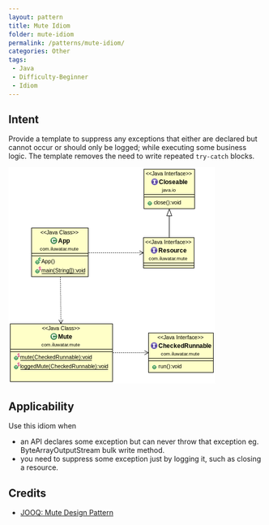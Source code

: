 ```yaml
---
layout: pattern
title: Mute Idiom
folder: mute-idiom
permalink: /patterns/mute-idiom/
categories: Other
tags: 
 - Java
 - Difficulty-Beginner
 - Idiom
---
```


## Intent
Provide a template to suppress any exceptions that either are declared but cannot occur or should only be logged;
while executing some business logic. The template removes the need to write repeated `try-catch` blocks.


![alt text](./etc/mute-idiom.png "Mute Idiom")

## Applicability
Use this idiom when

* an API declares some exception but can never throw that exception eg. ByteArrayOutputStream bulk write method.
* you need to suppress some exception just by logging it, such as closing a resource.

## Credits

* [JOOQ: Mute Design Pattern](http://blog.jooq.org/2016/02/18/the-mute-design-pattern/)
